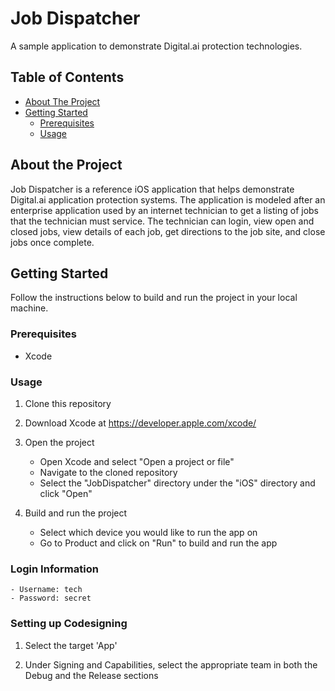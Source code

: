 # Job Dispatcher

A sample application to demonstrate Digital.ai protection technologies.

## Table of Contents
- [About The Project](#about-the-project)
- [Getting Started](#getting-started)
   * [Prerequisites](#prerequisites)
   * [Usage](#usage)

## About the Project
Job Dispatcher is a reference iOS application that helps demonstrate Digital.ai application protection systems. The application is modeled after an enterprise application used by an internet technician to get a listing of jobs that the technician must service. The technician can login, view open and closed jobs, view details of each job, get directions to the job site, and close jobs once complete.

## Getting Started
Follow the instructions below to build and run the project in your local machine.

### Prerequisites
* Xcode

### Usage
1. Clone this repository

2. Download Xcode at https://developer.apple.com/xcode/

3. Open the project

    - Open Xcode and select "Open a project or file"
    - Navigate to the cloned repository
    - Select the "JobDispatcher" directory under the "iOS" directory and click "Open"

4. Build and run the project

    - Select which device you would like to run the app on
    - Go to Product and click on "Run" to build and run the app

### Login Information
    - Username: tech
    - Password: secret

### Setting up Codesigning
1. Select the target 'App'

2. Under Signing and Capabilities, select the appropriate team in both the Debug and the Release sections
